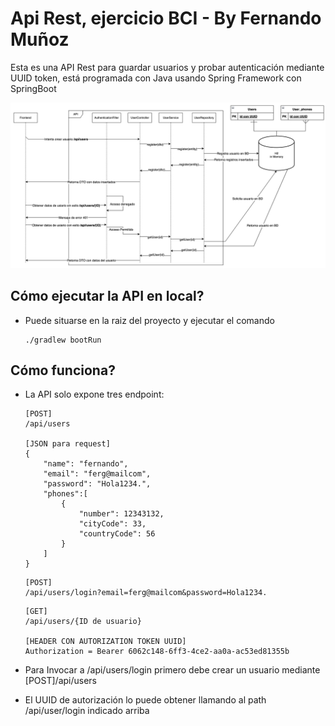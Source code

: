 # Api Rest, ejercicio BCI - By Fernando Muñoz

Esta es una API Rest para guardar usuarios y probar autenticación mediante UUID token, está programada con Java
usando Spring Framework con SpringBoot

![Diagrama Demo](DIAGRAMA01.png)

## Cómo ejecutar la API en local?

*   Puede situarse en la raiz del proyecto y ejecutar el comando 

    ```
    ./gradlew bootRun
    ```

## Cómo funciona?

*   La API solo expone tres endpoint:

    ```
    [POST]
    /api/users
    
    [JSON para request]
    {
        "name": "fernando",
        "email": "ferg@mailcom",
        "password": "Hola1234.",
        "phones":[
            {
                "number": 12343132,
                "cityCode": 33,
                "countryCode": 56
            }
        ]
    }
    ```
    ```
    [POST]
    /api/users/login?email=ferg@mailcom&password=Hola1234.

    ```
    
    ```
    [GET]
    /api/users/{ID de usuario}
    
    [HEADER CON AUTORIZATION TOKEN UUID]
    Authorization = Bearer 6062c148-6ff3-4ce2-aa0a-ac53ed81355b
    ```

*   Para Invocar a /api/users/login primero debe crear un usuario mediante [POST]/api/users
*   El UUID de autorización lo puede obtener llamando al path /api/user/login indicado arriba

